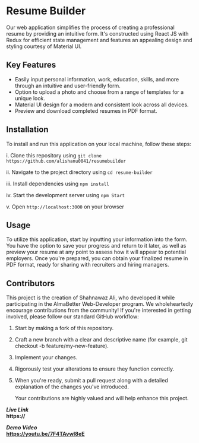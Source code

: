# Resume Builder

Our web application simplifies the process of creating a professional resume by providing an intuitive form. It's constructed using React JS with Redux for efficient state management and features an appealing design and styling courtesy of Material UI.

## Key Features

- Easily input personal information, work, education, skills, and more through an intuitive and user-friendly form.
- Option to upload a photo and choose from a range of templates for a unique look.
- Material UI design for a modern and consistent look across all devices.
- Preview and download completed resumes in PDF format.

## Installation

To install and run this application on your local machine, follow these steps:

i. Clone this repository using `git clone https://github.com/alishanu0041/resumebuilder`

ii. Navigate to the project directory using `cd resume-builder`

iii. Install dependencies using `npm install`

iv. Start the development server using `npm Start`

v. Open `http://localhost:3000` on your browser

## Usage

To utilize this application, start by inputting your information into the form. You have the option to save your progress and return to it later, as well as preview your resume at any point to assess how it will appear to potential employers. Once you're prepared, you can obtain your finalized resume in PDF format, ready for sharing with recruiters and hiring managers.

## Contributors

This project is the creation of Shahnawaz Ali, who developed it while participating in the AlmaBetter Web-Developer program. We wholeheartedly encourage contributions from the community! If you're interested in getting involved, please follow our standard GitHub workflow:

1. Start by making a fork of this repository.
2. Craft a new branch with a clear and descriptive name (for example, git checkout -b feature/my-new-feature).
3. Implement your changes.
4. Rigorously test your alterations to ensure they function correctly.
5. When you're ready, submit a pull request along with a detailed explanation of the changes you've introduced.

   Your contributions are highly valued and will help enhance this project.

_**Live Link**_ <br/>
<b> https:// </b>

</hr>

_**Demo Video**_ </br>
<b>https://youtu.be/7F4TAvwI8eE</b>
